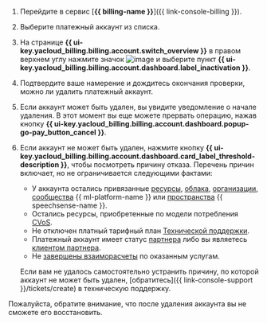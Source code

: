 1. Перейдите в сервис [**{{ billing-name }}**]({{ link-console-billing }}).
1. Выберите платежный аккаунт из списка.
1. На странице **{{ ui-key.yacloud_billing.billing.account.switch_overview }}** в правом верхнем углу нажмите значок ![image](../../_assets/console-icons/ellipsis.svg) и выберите пункт **{{ ui-key.yacloud_billing.billing.account.dashboard.label_inactivation }}**.
1. Подтвердите ваше намерение и дождитесь окончания проверки, можно ли удалить платежный аккаунт.
1. Если аккаунт может быть удален, вы увидите уведомление о начале удаления. В этот момент вы еще можете прервать операцию, нажав кнопку **{{ ui-key.yacloud_billing.billing.account.dashboard.popup-go-pay_button_cancel }}**.
1. Если аккаунт не может быть удален, нажмите кнопку **{{ ui-key.yacloud_billing.billing.account.dashboard.card_label_threshold-description }}**, чтобы посмотреть причину отказа.
   Перечень причин включает, но не ограничивается следующими фактами:
     * У аккаунта остались привязанные [ресурсы](../../resource-manager/concepts/resources-hierarchy.md#rm-resources), [облака](../../organization/concepts/manage-services.md#cloud), [организации](../../organization/concepts/membership.md), [сообщества](../../datasphere/concepts/community.md) {{ ml-platform-name }} или [пространства](../../speechsense/concepts/resources-hierarchy.md#space) {{ speechsense-name }}. 
     * Остались ресурсы, приобретенные по модели потребления [CVoS](../../billing/concepts/cvos.md).
     * Не отключен платный тарифный план [Технической поддержки](../../support/overview.md).
     * Платежный аккаунт имеет статус [партнера](../../partner/terms.md#referral-partner) либо вы являетесь [клиентом партнера](../../partner/terms.md#sub-account).
     * Не [завершены взаиморасчеты](../../billing/concepts/act.md) по оказанным услугам.
 
   Если вам не удалось самостоятельно устранить причину, по которой аккаунт не может быть удален, [обратитесь]({{ link-console-support }}/tickets/create) в техническую поддержку.

Пожалуйста, обратите внимание, что после удаления аккаунта вы не сможете его восстановить.